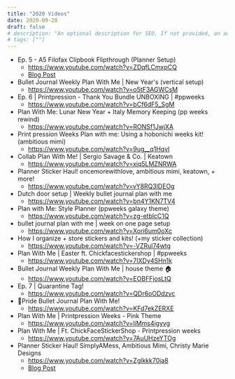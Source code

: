 ```yaml
---
title: "2020 Videos"
date: 2020-09-28
draft: false
# description: "An optional description for SEO. If not provided, an automatically created summary will be used."
# tags: [""]
---
```


- Ep. 5 - A5 Filofax Clipbook Flipthrough (Planner Setup)
  - https://www.youtube.com/watch?v=ZDqfLCmxpCQ
  - [Blog Post](/2020/01/05-a5-filofax-clipbook)
- Bullet Journal Weekly Plan With Me | New Year's (vertical setup)
  - https://www.youtube.com/watch?v=o5tF3AGWCsM
- Ep. 6 | Printpression - Thank You Bundle UNBOXING | #ppweeks
  - https://www.youtube.com/watch?v=bCf6dF5_SgM
- Plan With Me: Lunar New Year + Italy Memory Keeping (pp weeks rewind)
  - https://www.youtube.com/watch?v=RONSf1JwjXA
- Print pression Weeks Plan with me: Using a hobonichi weeks kit! (ambitious mimi)
  - https://www.youtube.com/watch?v=9ug__q1HqvI
- Collab Plan With Me! | Sergio Savage & Co. | Keatown
  - https://www.youtube.com/watch?v=xiq5LMZNRWA
- Planner Sticker Haul! oncemorewithlove, ambitious mimi, keatown, + more!
  - https://www.youtube.com/watch?v=vY8RQ3lDEOg
- Dutch door setup | Weekly bullet journal plan with me
  - https://www.youtube.com/watch?v=bn4Y1KN7TV4
- Plan with Me: Style Planner (ppweeks galaxy theme)
  - https://www.youtube.com/watch?v=zg-etblcC1Q
- bullet journal plan with me | week on one page setup
  - https://www.youtube.com/watch?v=Xori6um0oXc
- How I organize + store stickers and kits! (+my sticker collection)
  - https://www.youtube.com/watch?v=-VZRul74wtg
- Plan With Me | Easter ft. Chickfacestickershop | #ppweeks
  - https://www.youtube.com/watch?v=7IXDy4SHn1k
- Bullet Journal Weekly Plan With Me | house theme 🏠
  - https://www.youtube.com/watch?v=EOBFFjosLtQ
- Ep. 7 | Quarantine Tag!
  - https://www.youtube.com/watch?v=QDr6oODdzvc
- ️‍🌈Pride Bullet Journal Plan With Me!
  - https://www.youtube.com/watch?v=KFd7ekZERXE
- Plan With Me | Printpression Weeks - Pink Theme
  - https://www.youtube.com/watch?v=liMms4igyvg
- Plan With Me | Ft. ChickFaceStickerShop - Printpression weeks
  - https://www.youtube.com/watch?v=7AuUHzeYTOg
- Planner Sticker Haul! SimplyAMess, Ambitious Mimi, Christy Marie Designs
  - https://www.youtube.com/watch?v=Zglkkk70ja8
  - [Blog Post](/2020/08/09-canadian-planner-sticker-shops-list)
